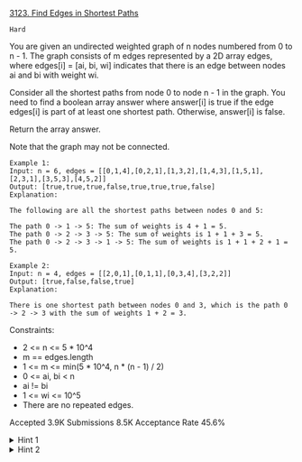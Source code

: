 [3123. Find Edges in Shortest Paths](https://leetcode.com/problems/find-edges-in-shortest-paths/)

`Hard`

You are given an undirected weighted graph of n nodes numbered from 0 to n - 1. The graph consists of m edges represented by a 2D array edges, where edges[i] = [ai, bi, wi] indicates that there is an edge between nodes ai and bi with weight wi.

Consider all the shortest paths from node 0 to node n - 1 in the graph. You need to find a boolean array answer where answer[i] is true if the edge edges[i] is part of at least one shortest path. Otherwise, answer[i] is false.

Return the array answer.

Note that the graph may not be connected.

```
Example 1:
Input: n = 6, edges = [[0,1,4],[0,2,1],[1,3,2],[1,4,3],[1,5,1],[2,3,1],[3,5,3],[4,5,2]]
Output: [true,true,true,false,true,true,true,false]
Explanation:

The following are all the shortest paths between nodes 0 and 5:

The path 0 -> 1 -> 5: The sum of weights is 4 + 1 = 5.
The path 0 -> 2 -> 3 -> 5: The sum of weights is 1 + 1 + 3 = 5.
The path 0 -> 2 -> 3 -> 1 -> 5: The sum of weights is 1 + 1 + 2 + 1 = 5.

Example 2:
Input: n = 4, edges = [[2,0,1],[0,1,1],[0,3,4],[3,2,2]]
Output: [true,false,false,true]
Explanation:

There is one shortest path between nodes 0 and 3, which is the path 0 -> 2 -> 3 with the sum of weights 1 + 2 = 3.
```
 

Constraints:

- 2 <= n <= 5 * 10^4
- m == edges.length
- 1 <= m <= min(5 * 10^4, n * (n - 1) / 2)
- 0 <= ai, bi < n
- ai != bi
- 1 <= wi <= 10^5
- There are no repeated edges.

Accepted
3.9K
Submissions
8.5K
Acceptance Rate
45.6%

<details>
<summary>Hint 1</summary>

Find all the shortest paths starting from nodes 0 and n - 1 to all other nodes.

</details>
<details>
<summary>Hint 2</summary>

How to use the above calculated shortest paths to check if an edge is part of at least one shortest path from 0 to n - 1?

</details>